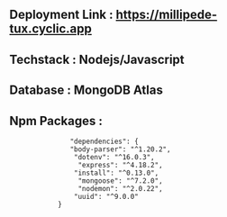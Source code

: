  ## Deployment Link : https://millipede-tux.cyclic.app
 ## Techstack : Nodejs/Javascript

 ## Database : MongoDB Atlas

 ## Npm  Packages : 
                   "dependencies": {
                   "body-parser": "^1.20.2",
                    "dotenv": "^16.0.3",
                     "express": "^4.18.2",
                    "install": "^0.13.0",
                     "mongoose": "^7.2.0",
                     "nodemon": "^2.0.22",
                    "uuid": "^9.0.0"
                }

